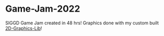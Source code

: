 # Game-Jam-2022
SIGGD Game Jam created in 48 hrs!
Graphics done with my custom built [2D-Graphics-Lib](https://github.com/williamhCode/2D-Graphics-Lib)!
